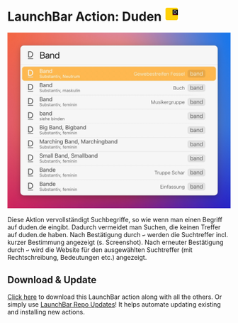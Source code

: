 # LaunchBar Action: Duden <img src="https://github.com/Ptujec/LaunchBar/blob/master/Duden-Action/Duden.lbaction/Contents/Resources/duden1.png?raw=true" width="32"/>

<img src="01.jpg" width="633"/> 

Diese Aktion vervollständigt Suchbegriffe, so wie wenn man einen Begriff auf duden.de eingibt. Dadurch vermeidet man Suchen, die keinen Treffer auf duden.de haben. Nach Bestätigung durch `‌↩` werden die Suchtreffer incl. kurzer Bestimmung angezeigt (s. Screenshot). Nach erneuter Bestätigung durch `↩` wird die Website für den ausgewählten Suchtreffer (mit Rechtschreibung, Bedeutungen etc.) angezeigt.  

## Download & Update

[Click here](https://github.com/Ptujec/LaunchBar/archive/refs/heads/master.zip) to download this LaunchBar action along with all the others. Or simply use [LaunchBar Repo Updates](https://github.com/Ptujec/LaunchBar/tree/master/LB-Repo-Updates#launchbar-repo-updates-action)! It helps automate updating existing and installing new actions.